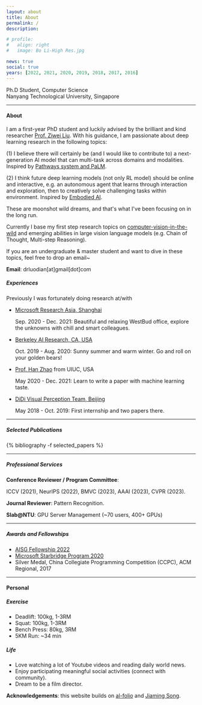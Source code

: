 ```yaml
---
layout: about
title: About
permalink: /
description:

# profile:
#   align: right
#   image: Bo Li-High Res.jpg

news: true
social: true
years: [2022, 2021, 2020, 2019, 2018, 2017, 2016]
---
```


Ph.D Student, Computer Science <br/>
Nanyang Technological University, Singapore <br/>
<!-- <a href="assets/pdf/jiaming_cv.pdf" target="_blank"><b>Curriculum Vitae</b></a> -->

---- 
#### About

I am a first-year PhD student and luckily advised by the brilliant and kind researcher [Prof. Ziwei Liu](https://liuziwei7.github.io/). With his guidance, I am passionate about deep learning research in the following topics:

(1) I believe there will certainly be (and I would like to contribute to) a next-generation AI model that can multi-task across domains and modalities. Inspired by [Pathways system and PaLM](https://ai.googleblog.com/2022/04/pathways-language-model-palm-scaling-to.html).

(2) I think future deep learning models (not only RL model) should be online and interactive, e.g. an autonomous agent that learns through interaction and exploration, then to creatively solve challenging tasks within environment. Inspired by [Embodied AI](https://embodied-ai.org/).

These are moonshot wild dreams, and that's what I've been focusing on in the long run. 

Currently I base my first step research topics on [computer-vision-in-the-wild](https://github.com/Computer-Vision-in-the-Wild/CVinW_Readings) and emerging abilities in large vision language models (e.g. Chain of Thought, Multi-step Reasoning).

If you are an undergraduate & master student and want to dive in these topics, feel free to drop an email~

**Email**: drluodian[at]gmail[dot]com

##### Experiences
Previously I was fortunately doing research at/with

- [Microsoft Research Asia, Shanghai](https://www.microsoft.com/en-us/research/group/shanghai-ai-ml-group/)

  Sep. 2020 - Dec. 2021: Beautiful and relaxing WestBud office, explore the unknowns with chill and smart colleagues.

- [Berkeley AI Research, CA, USA](https://bair.berkeley.edu/)

  Oct. 2019 - Aug. 2020: Sunny summer and warm winter. Go and roll on your golden bears!

- [Prof. Han Zhao](https://hanzhaoml.github.io/) from UIUC, USA

  May 2020 - Dec. 2021: Learn to write a paper with machine learning taste.

- [DiDi Visual Perception Team, Beijing](https://www.didiglobal.com/science/ailabs)

  May 2018 - Oct. 2019: First internship and two papers there.


----

##### Selected Publications

<div class="publications">

{% bibliography -f selected_papers %}

</div>

----
##### Professional Services

**Conference Reviewer / Program Committee**: 

ICCV (2021), NeurIPS (2022), BMVC (2023), AAAI (2023), CVPR (2023).

**Journal Reviewer**: Pattern Recognition.

**Slab@NTU**: GPU Server Management (~70 users, 400+ GPUs)

<!-- **Workshop organization**:
- [NeurIPS 2019 Workshop on Information Theory and Machine Learning](https://sites.google.com/view/itml19/home) (chair)
- [DALI 2018 Workshop on Generative Models and Reinforcement Learning](http://dalimeeting.org/dali2018//program) (chair) -->

----

##### Awards and Fellowships

- [AISG Fellowship 2022](https://aisingapore.org/research/aisg-phd-fellowship-programme/)
- [Microsoft Starbridge Program 2020](https://www.msra.cn/zh-cn/connections/academic-programs/xingqiao)
- Silver Medal, China Collegiate Programming Competition (CCPC), ACM Regional, 2017

----

#### Personal

##### Exercise
- Deadlift: 100kg, 1-3RM
- Squat: 100kg, 1-3RM
- Bench Press: 80kg, 3RM
- 5KM Run: ~34 min

##### Life
- Love watching a lot of Youtube videos and reading daily world news.
- Enjoy participating meaningful social activities (connect with community).
- Dream to be a film director.

**Acknowledgements**: this website builds on [al-folio](https://github.com/alshedivat/al-folio) and [Jiaming Song](https://github.com/jiamings/tsong.me).